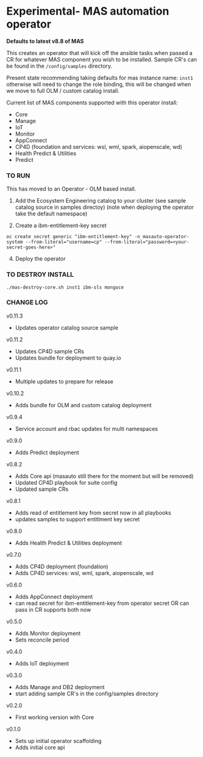 # Experimental- MAS automation operator

**Defaults to latest v8.8 of MAS**

This creates an operator that will kick off the ansible tasks when passed a CR for whatever MAS component you wish to be installed.
Sample CR's can be found in the `/config/samples` directory.

Present state recommending taking defaults for mas instance name: `inst1` otherwise will need to change the role binding, this will be changed when we move to full OLM / custom catalog install.

Current list of MAS components supported with this operator install:
- Core
- Manage
- IoT
- Monitor
- AppConnect
- CP4D (foundation and services: wsl, wml, spark, aiopenscale, wd)
- Health Predict & Utilities
- Predict

### TO RUN

This has moved to an Operator - OLM based install.

1.  Add the Ecosystem Engineering catalog to your cluster (see sample catalog source in samples directoy)
(note when deploying the operator take the default namespace)

2.  Create a ibm-entitlement-key secret

`oc create secret generic "ibm-entitlement-key" -n masauto-operator-system --from-literal="username=cp" --from-literal="password=<your-secret-goes-here>" `

4.  Deploy the operator


### TO DESTROY INSTALL

`./mas-destroy-core.sh inst1 ibm-sls mongoce`


### CHANGE LOG

v0.11.3
- Updates operator catalog source sample

v0.11.2
- Updates CP4D sample CRs
- Updates bundle for deployment to quay.io

v0.11.1
- Multiple updates to prepare for release

v0.10.2
- Adds bundle for OLM and custom catalog deployment

v0.9.4
- Service account and rbac updates for multi namespaces

v0.9.0
- Adds Predict deployment

v0.8.2
- Adds Core api (masauto still there for the moment but will be removed)
- Updated CP4D playbook for suite config
- Updated sample CRs

v0.8.1
- Adds read of entitlement key from secret now in all playbooks
- updates samples to support entitlment key secret

v0.8.0
- Adds Health Predict & Utilities deployment

v0.7.0
- Adds CP4D deployment (foundation)
- Adds CP4D services: wsl, wml, spark, aiopenscale, wd

v0.6.0
- Adds AppConnect deployment
- can read secret for ibm-entitlement-key from operator secret OR can pass in CR supports both now

v0.5.0
- Adds Monitor deployment
- Sets reconcile period

v0.4.0
- Adds IoT deployment

v0.3.0
- Adds Manage and DB2 deployment
- start adding sample CR's in the config/samples directory

v0.2.0
- First working version with Core

v0.1.0
- Sets up initial operator scaffolding
- Adds initial core api
